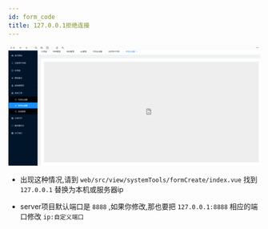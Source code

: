 ```yaml
---
id: form_code
title: 127.0.0.1拒绝连接
---
```


![image-20201026171737491](../static/img/image-20201026171737491.png)

- 出现这种情况,请到 `web/src/view/systemTools/formCreate/index.vue` 找到 `127.0.0.1` 替换为本机或服务器ip

- server项目默认端口是 `8888` ,如果你修改,那也要把 `127.0.0.1:8888` 相应的端口修改 `ip:自定义端口`

